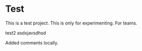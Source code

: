 
# Test
This is a test project. This is only for experimenting.
For teams.

test2
 asdxjavsdhsd

 Added comments locally.
